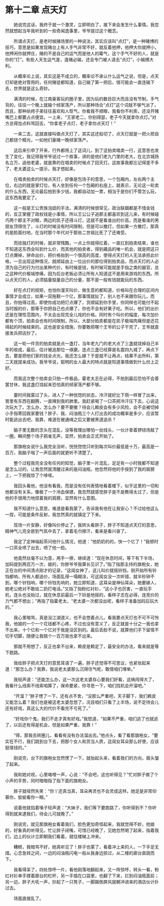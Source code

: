 # 第十二章 点天灯


　　她说完这话，我终于就一个激灵，立即明白了，接下来会发生什么事情。我忽然就想起当年我听到的一些奇闻逸事里，爷爷提过这个概念。

　　所谓点天灯，是老时候赌场里的一种说法，其实应该叫“点灯”，是一种赌博的技巧，意思是如果发现赌台上有人手气非常不好，就反着他押，他押大你就押小，他押闲你就押庄，赌的不是自己的运气而是他人的霉气，这个手气不好的人，就是你的“灯”。有些人天生运气差，逢赌必输，还会专门被人请去“点灯”，小输搏大利。

　　从概率论上说，其实这是不成立的，概率论不承认什么运气之说，但是，点天灯却是绝对管用的，任何赌徒都知道，自己输了第一把后，很可能会一直连输下去，世界就是这么奇妙。

　　满清的时候，在江南豪客玩的圈子里，因为玩的数目巨大而且没有节制，手气背的，往往一个晚上就输个倾家荡产，所以那种场合“点灯”这个词就不够气派了，而且，那种纨绔子弟往往喜欢和人怄气，你看我不顺眼，我看你不利索，还没开赌嘴巴上都要占点便宜。一上来，“王家老二，你别得瑟，老子今天就拿你点灯。”对方总得加点料骂回去，“你拿老子点灯，老子拿你点天灯！”

　　一来二去，这就直接叫做点天灯了，其实这还贴切了，点天灯就是一把火把自己都烧个精光，一如他们豪赌一晚倾家荡产。

　　这后来引申了开来，行外都用上了这词儿，到了这拍卖唱卖一行，这意思也发生了变化，我记得我爷爷说过一个故事，讲的是他们老九门里的老大，在北京城扬名立万，追他老婆，就是靠的在唱卖的时候点了回天灯。这故事我都忘记得差不多了，老太婆这么一提示，我才想起来。

　　在唱卖拍卖的时候点天灯，好像是包场子的意思，一个包厢内，左右两个主位，右边的就是掌灯位，有人坐到任何一个包厢的右座上，就表示，无论这一轮卖的什么东西，无论最后拍到多少钱，我都自动加一票，相当于是你们不管怎么玩，这东西我要定了。

　　这一般是王公贵族泡妞的手法，满清的时候很常见，政治联姻都是不惜金钱的，反正掌握了政权钱是小事情，所以王公公子追郡主都喜欢到这儿来，有时候碰巧两个郡主不对眼，两边的凯子还得斗灯，这就不是看谁出的价高，而是看谁的男朋友顶得住了，斗灯的时候没有时间限制，但是可以撤灯，但如果一方撤灯，那真的是脸面扫地，在当时那个年代对于那些二世祖比死了了还难受。

　　而挂独灯的时候，就非常残酷，一点上你就得扛着，一直扛到拍卖结束，谁也不知道这东西会叫到什么价，而其他的拍卖者，得到藏品的唯一机会，就是把这只灯点爆掉，拼命出价，把价格抬到一个很高的高度，使得点天灯的人无法承担此价格，一旦出现这种情况，就顺延由上一位出价的那位得到拍卖品，而点天灯的人必须为自己的行为付出某种代价，有时候是钱，有时候可能就是手指之类的器官，总之这种代价极端惨痛，因为后台老板必须让所有人知道这不是用来游戏的东西。所以点天灯的人，必须掂量掂量自己的分量，那不是一般有钱就能玩的东西。

　　好在点灯的规矩，也怕你漫天叫价，做生意的都知道，价格叫在合理的区间内事情才会成立，如果一双拖鞋一个亿，那事情就扯了，别人也不来跟你玩儿，而且，你拍得过高，即使你成功把灯点爆了，货顺延到你手里，你同样也可能付不起当时报的价，那等于你把自己也点爆了，你也不会有好果子吃。所以，他们的出价还是在理性范围内，不太会出现完全儿戏的价格。同时有个叫价的幅度，每次加价都有个顶，拍卖会也有时间限制，所以，大部分拍卖都是在凯子极端肉痛但是还花得起的时候结束的。这也是安全措施，你要敢把哪个王爷的公子干完了，王爷就直接发兵把店抄了。

　　这一轮一件货的拍卖就是点一盏灯，当年老九门的老大点了三盏就烧掉自己半年的收成，最后，估计被追那位一琢磨，连点三盏已经算是名震四九城了，再点下去，要是把他们家的钱全点光，我还怎么嫁？于是就不让再点，结果不出所料，第二天就提亲成功。我爷爷说，聪明的女人最大的特点就是知道事情做到什么份上正好。

　　而我这次整个拍卖会只拍一件极品，霍老太志在必得，不拍到最后恐怕不会善罢甘休，我这盏灯烧起来恐怕真的倾家荡产都不够。

　　霎时间我蒙过了头，进人了一种恍惚的状态，冷汗就好比下雨一样冒了出来，胃里有东西在翻腾，一直辣到我的肺里。我赶紧喝了一口茶把冷汗压下去，心说这次玩大了。怎么办，怎么办？要不要撤？待会儿赖皮会有多少风险，会不会被切掉小手指寄回我家要钱？胖子、我、闷油瓶三个人打出去的成功概率是多少，应该暂时能逃出去吧，我靠，难道在被通缉之后又要被黑道追杀？

　　脑子里无数的念头在混乱，没等我理出哪怕一丝线头，一伙计拿着锣绕场敲了一圈，瞬间整个场子鸦雀无声，显然，拍卖会正式开始了。

　　那旗袍女说什么我完全没听，恍恍惚惚只听到每次叫价最低是十万，最高是一百万，我脑子嗡了一声后面的就更听不清楚了。

　　整个过程我完全没有任何的知觉，脑子里一片混乱，足足有一小时我都不知道是怎么过的，让我忽然就清醒过来的是闷油瓶，他忽然将他的手按到了我的肩膀上，一下把我惊了个哆嗦。

　　我回头看他，他没有看我，而是没有任何表情地看着楼下，似乎这里的一切和他都没有关系，像极了一个冷血保镖，我忽然就感觉胖子是不是教得太过了，但是他的手很用力地捏着我的肩膀，显然有什么意图。

　　我不知道什么意思，难道是看我蒙了，告诉我有他在让我安心？不过给他这么一捏，可能是条件反射，我忽然真的就镇定了下来。

　　现场一片安静，好像叫价停止了，我转头看胖子，胖子不知道点天灯的意思，精神气儿完全嵌到气氛中去了，拿着毛巾擦汗，看来是看兴奋了。

　　我定了定神端起茶问他什么情况，他道：“他奶奶的的，快一个亿了！”我顿时一口茶全喷了出去，喷了他一脸。

　　他竟然丝毫不以为意，用手一擦，继续道：“现在休息时间，等下有下半场，加码提到两百万一次，娘的，你胖爷爷我算长见识了。”指了指那主持的旗袍女，她正在台的中间清点刚才的记录，“这闺女神了，这儿叫价就摇铃铛，刚开始所有铃铛都响，所有人都追价，场面乱得一塌糊涂，可这闺女没一次听错，就半秒钟不到，哪个铃铛响，哪个铃铛先响的，她立即知道，这耳朵是神仙耳朵，她要嫁人，她老公绝对不敢给二奶打电话。”又指了指粉红衬衫，“这小子也厉害，一直玩手机，连头也没抬过，就在休息前最后一下铃是他摇的，看样子志在必得，连竞价的力气都不想出；”再指了指霍老太，“老太婆一次都没出呢，看样子准备加码后玩大的。”

　　我心里暗骂，真是没江湖道义，也不会悠着点儿，看我要点天灯也不可不可怜我，他娘的一个一个花钱都不心疼，不过也没有意义了，反正就是十分之一我也拿不出来，十个亿和一个亿对于我是没区别的。最后丢脸不说，就算他们手下留情不切手切脚，随便让我赔个一百万我也拿不出来。

　　那就不用想了，反正也拿不出来，赖皮是赖定了，最安全的办法，看来就是等下跑路。

　　我给胖子把点天灯的意思耳语了一遍，胖子还觉得不可思议，也紧张起来道：“那怎么办？我靠，我说老太婆那么沉得住气呢，敢情咱们埋单。”

　　我轻声道：“还能怎么办，这一次这老太婆存心要我们好看，这祸闯得大了，我看什么线索不线索咱算了，保命要紧，你寻思一下，咱们找机会开溜吧。”

　　“开溜？”胖子愣了一下，还有点不舍，“没那么严重吧，天子脚下，我们赖皮又能怎么着？我们也是被这老太婆忽悠了，况且咱们只看了上半场，说不定待会儿还有好戏，真这么大的代价不看完不亏死了。”

　　“好戏你个鬼，我们不走才真有好戏。”我怒道，“如果不严重，咱们逃了也就逃了，以后还有得是机会，但是如果严重，我靠！”

　　“得，那我去转圈儿，看看有没有办法溜出去。”他点头，看了看那旗袍女，“要实在不行，我们跳到台下去，把那个女人和货当人质，这闺女耳朵那么好使，应该挺值钱的。”

　　刚说完，台下的旗袍女忽然愣了一下，就抬起头来，看着我们的方向，眉头皱了起来。

　　我和她对视，心里咯噔一声，心说：“不会吧，这也听得见？”忙对胖子做了个小声的手势，同时暗暗指了指下面的旗袍女。

　　胖子就哑然失笑：“你丫还真当真，耳朵再灵也不会灵成这样。她足是非常仰慕你，偷偷看你一眼。”

　　说着他就掐着嗓子轻声道：“大妹子，我们等下要跑路了，你听得到不？你听得到就来逮我们，待会儿可就晚了。”

　　刚说完，就见那旗袍女看着我们，脸色更加奇怪起来，我就觉得不妙，他娘的，好象真的听得见。忙让胖子闭嘴，可惜已经晚了，见她忽然喝了起来，指着我们，边上的伙计立即朝我们看着，就往楼梯上冲来。

　　糟糕，我暗骂不好，她真听见了！胖子也蒙了，看着冲上来的人，一下手足无措。心念急转之间，一边的闷油瓶闪电一般从我身边掠过，从二楼的廊台直跳而下。

　　我看得呆了，四处惊呼一片，看他刚落地翻起来，又一阵惊呼，转头一看，粉红衬衫单手撑着廊台的栏杆，另一手插在口袋里，也翻了下来，拦到闷油瓶面前；另一边，胖子大吼一声，抄起了一只凳子，一脚踹倒屏风就朝冲进来的酒店伙计扑过去。

　　场面直接乱了。

